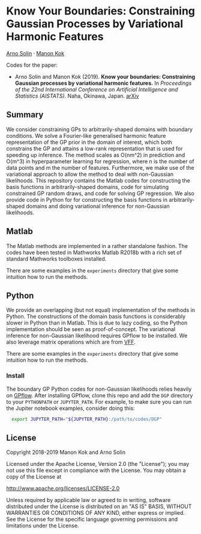 # Know Your Boundaries: Constraining Gaussian Processes by Variational Harmonic Features

[Arno Solin](http://arno.solin.fi) · [Manon Kok](https://sites.google.com/site/manonkok2/home)

Codes for the paper:

* Arno Solin and Manon Kok (2019). **Know your boundaries: Constraining Gaussian processes by variational harmonic features.** In *Proceedings of the 22nd International Conference on Artificial Intelligence and Statistics (AISTATS)*. Naha, Okinawa, Japan. [arXiv](https://arxiv.org/abs/1904.05207)

## Summary

We consider constraining GPs to arbitrarily-shaped domains with boundary conditions. We solve a Fourier-like generalised harmonic feature representation of the GP prior in the domain of interest, which both constrains the GP and attains a low-rank representation that is used for speeding up inference. The method scales as O(nm^2) in prediction and O(m^3) in hyperparameter learning for regression, where n is the number of data points and m the number of features. Furthermore, we make use of the variational approach to allow the method to deal with non-Gaussian likelihoods. This repository contains the Matlab codes for constructing the basis functions in arbitrarily-shaped domains, code for simulating constrained GP random draws, and code for solving GP regression. We also provide code in Python for for constructing the basis functions in arbitrarily-shaped domains and doing variational inference for non-Gaussian likelihoods.

## Matlab

The Matlab methods are implemented in a rather standalone fashion. The codes have been tested in Mathworks Matlab R2018b with a rich set of standard Mathworks toolboxes installed.

There are some examples in the `experiments` directory that give some intuition how to run the methods.

## Python

We provide an overlapping (but not equal) implementation of the methods in Python. The constructions of the domain basis functions is considerably slower in Python than in Matlab. This is due to lazy coding, so the Python implementation should be seen as proof-of-concept. The variational inference for non-Gaussian likelihood requires GPflow to be installed. We also leverage matrix operations which are from [VFF](https://github.com/jameshensman/VFF).

There are some examples in the `experiments` directory that give some intuition how to run the methods.

### Install

The boundary GP Python codes for non-Gaussian likelihoods relies heavily on [GPflow](github.com/GPflow/GPflow). After installing GPflow, clone this repo and add the `DGP` directory to your `PYTHONPATH` or `JUPYTER_PATH`. For example, to make sure you can run the Jupiter notebook examples, consider doing this:

```bash
  export JUPYTER_PATH="${JUPYTER_PATH}:/path/to/codes/DGP"
```

## License

Copyright 2018-2019 Manon Kok and Arno Solin

Licensed under the Apache License, Version 2.0 (the "License");
you may not use this file except in compliance with the License.
You may obtain a copy of the License at

http://www.apache.org/licenses/LICENSE-2.0

Unless required by applicable law or agreed to in writing, software
distributed under the License is distributed on an "AS IS" BASIS,
WITHOUT WARRANTIES OR CONDITIONS OF ANY KIND, either express or implied.
See the License for the specific language governing permissions and
limitations under the License.